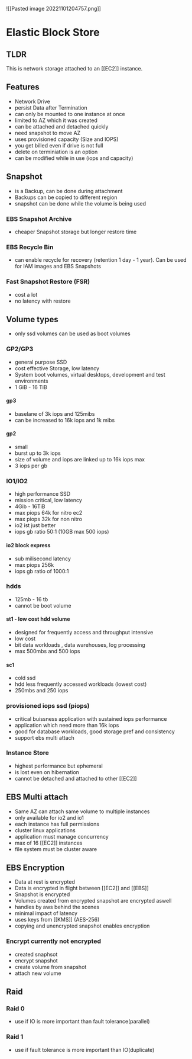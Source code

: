 ![[Pasted image 20221101204757.png]]
# Elastic Block Store

## TLDR
This is network storage attached to an [[EC2]] instance.

## Features
- Network Drive
- persist Data after Termination
- can only be mounted to one instance at once
- limited to AZ which it was created
- can be attached and detached quickly
- need snapshot to move AZ
- uses provisioned capacity (Size and IOPS)
- you get billed even if drive is not full
- delete on terminiation is an option
- can be modified while in use (iops and capacity)

## Snapshot
- is a Backup, can be done during attachment
- Backups can be copied to different region
- snapshot can be done while the volume is being used

### EBS Snapshot Archive
- cheaper Snapshot storage but longer restore time

### EBS Recycle Bin
- can enable recycle for recovery (retention 1 day - 1 year). Can be used for IAM images and EBS Snapshots

### Fast Snapshot Restore (FSR)
- cost a lot
- no latency with restore

## Volume types
- only ssd volumes can be used as boot volumes

### GP2/GP3
- general purpose SSD
- cost effective Storage, low latency
- System boot volumes, virtual desktops, development and test environments
- 1 GiB - 16 TiB

#### gp3
- baselane of 3k iops and 125mibs
- can be increased to 16k iops and 1k mibs

#### gp2
- small 
- burst up to 3k iops
- size of volume and iops are linked up to 16k iops max
- 3 iops per gb

### IO1/IO2
- high performance SSD
- mission critical, low latency
- 4Gib - 16TiB
- max piops 64k for nitro ec2 
- max piops 32k for non nitro
- io2 ist just better
- iops gb ratio 50:1 (10GB max 500 iops)

#### io2 block express
- sub milisecond latency
- max piops 256k 
- iops gb ratio of 1000:1

### hdds
- 125mb - 16 tb
- cannot be boot volume

#### st1 - low cost hdd volume
- designed for frequently access and throughput intensive
- low cost
- bit data workloads , data warehouses, log processing
- max 500mbs and 500 iops

#### sc1
- cold ssd
- hdd less frequently accessed workloads (lowest cost)
- 250mbs and 250 iops

### provisioned iops ssd (piops)
- critical buissness application with sustained iops performance
- application which need more than 16k iops
- good for database workloads, good storage pref and consistency
- support ebs multi attach

### Instance Store
- highest performance but ephemeral
- is lost even on hibernation
- cannot be detached and attached to other [[EC2]]

## EBS Multi attach
- Same AZ can attach same volume to multiple instances
- only available for io2 and io1
- each instance has full permissions
- cluster linux applications
- application must manage concurrency
- max of 16 [[EC2]] instances
- file system must be cluster aware

## EBS Encryption
- Data at rest is encrypted
- Data is encrypted in flight between [[EC2]] and [[EBS]]
- Snapshot is encrypted
- Volumes created from encrypted snapshot are encrypted aswell
- handles by aws behind the scenes
- minimal impact of latency
- uses keys from [[KMS]] (AES-256)
- copying and unencrypted snapshot enables encryption

### Encrypt currently not encrypted
- created snaphsot
- encrypt snapshot
- create volume from snapshot
- attach new volume

## Raid

### Raid 0
- use if IO is more important than fault tolerance(parallel)
### Raid 1
- use if fault tolerance is more important than IO(duplicate)
